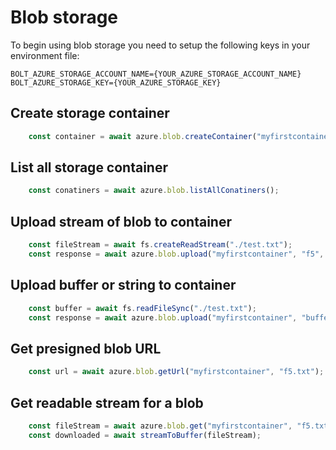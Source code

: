 # Blob storage

To begin using blob storage you need to setup the following keys in your environment file:

```
BOLT_AZURE_STORAGE_ACCOUNT_NAME={YOUR_AZURE_STORAGE_ACCOUNT_NAME}
BOLT_AZURE_STORAGE_KEY={YOUR_AZURE_STORAGE_KEY}
```

## Create storage container
```javascript
    const container = await azure.blob.createContainer("myfirstcontainer");
```  
## List all storage container
```javascript
    const conatiners = await azure.blob.listAllConatiners();
```
## Upload stream of blob to container
```javascript
    const fileStream = await fs.createReadStream("./test.txt");
    const response = await azure.blob.upload("myfirstcontainer", "f5", fileStream);
```
## Upload buffer or string to container
```javascript
    const buffer = await fs.readFileSync("./test.txt");
    const response = await azure.blob.upload("myfirstcontainer", "buffer", buffer);
```
## Get presigned blob URL
```javascript
    const url = await azure.blob.getUrl("myfirstcontainer", "f5.txt");
```
## Get readable stream for a blob
```javascript
    const fileStream = await azure.blob.get("myfirstcontainer", "f5.txt");
    const downloaded = await streamToBuffer(fileStream);
```
